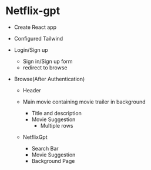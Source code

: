 # Netflix-gpt


- Create React app
- Configured Tailwind




- Login/Sign up
  - Sign in/Sign up form
  - redirect to browse

- Browse(After Authentication)
    - Header
    - Main movie containing movie trailer in background 
        - Title and description
        - Movie Suggestion
            - Multiple rows

    - NetflixGpt
        - Search Bar
        - Movie Suggestion
        - Background Page
